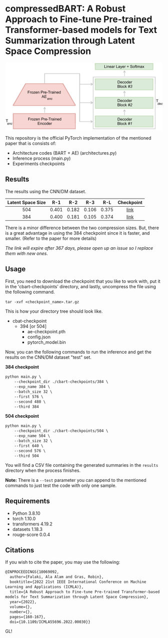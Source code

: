 compressedBART: A Robust Approach to Fine-tune Pre-trained Transformer-based models for Text Summarization through Latent Space Compression
===

<img src="https://raw.githubusercontent.com/AlaFalaki/compressedBART/main/figures/proposed.png" width="700"/>


This repository is the official PyTorch implementation of the mentioned paper that is consists of:

- Architecture codes (BART + AE) (architectures.py)
- Inference process (main.py)
- Experiments checkpoints

## Results
The results using the CNN/DM dataset.

| Latent Space Size | R-1 | R-2 | R-3 | R-L | Checkpoint
|:---:|:---:|:---:|:---:|:---:|:---:|
| 504 | 0.401 | 0.182 | 0.106 | 0.375 | [link](https://uwin365-my.sharepoint.com/:u:/g/personal/alamfal_uwindsor_ca/Ef42Eldx5HBCs9yXZ_xXAwgBS8-KbRMjvQZ8KG9AZuu60w?e=g8KUnZ) |
| 384 | 0.400 | 0.181 | 0.105 | 0.374 | [link](https://uwin365-my.sharepoint.com/:u:/g/personal/alamfal_uwindsor_ca/EcFD97dBoj9AjhbehFCZv5kBJ_nIKoABnhJ-PhJooNDGSw?e=V9n3DL) |

There is a minor difference between the two compression sizes. But, there is a great advantage in using 
the 384 checkpoint since it is faster, and smaller. (Refer to the paper for more details)

*The link will expire after 367 days, please open up an issue so I replace them with new ones.*

## Usage

First, you need to download the checkpoint that you like to work with, put it in the 'cbart-checkpoints' directory, and lastly, uncompress the file using the following command.

`tar -xvf <checkpoint_name>.tar.gz`

This is how your directory tree should look like.

 * cbat-checkpoint
    * 394 [or 504]
        * ae-checkpoint.pth
        * config.json
        * pytorch_model.bin

Now, you can the following commands to run the inference and get the results on the CNN/DM dataset "test" set.

**384 checkpoint**

```
python main.py \
    --checkpoint_dir ./cbart-checkpoints/384 \
    --exp_name 384 \
    --batch_size 32 \
    --first 576 \
    --second 480 \
    --third 384
```

**504 checkpoint**

```
python main.py \
    --checkpoint_dir ./cbart-checkpoints/504 \
    --exp_name 504 \
    --batch_size 32 \
    --first 640 \
    --second 576 \
    --third 504
```

You will find a CSV file containing the generated summaries in the `results` directory when the process finishes.

**Note:** There is a `--test` parameter you can append to the mentioned commands to just test the code with only one sample.
## Requirements

* Python 3.8.10
* torch 1.10.0
* transformers 4.19.2
* datasets 1.18.3
* rouge-score 0.0.4

## Citations
If you wish to cite the paper, you may use the following:
```
@INPROCEEDINGS{10069092,
  author={Falaki, Ala Alam and Gras, Robin},
  booktitle={2022 21st IEEE International Conference on Machine Learning and Applications (ICMLA)}, 
  title={A Robust Approach to Fine-tune Pre-trained Transformer-based models for Text Summarization through Latent Space Compression}, 
  year={2022},
  volume={},
  number={},
  pages={160-167},
  doi={10.1109/ICMLA55696.2022.00030}}
```

GL!
